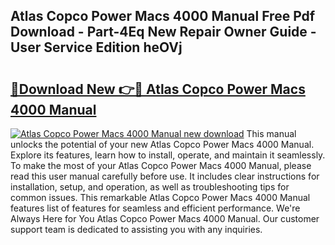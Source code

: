 ## Atlas Copco Power Macs 4000 Manual Free Pdf Download - Part-4Eq New Repair Owner Guide - User Service Edition heOVj

# <h2><a href="http://bc21634.oget.top/?id=Atlas+Copco+Power+Macs+4000+Manual">🔗Download New 👉🔴 Atlas Copco Power Macs 4000 Manual</a></h2>

[![Atlas Copco Power Macs 4000 Manual new download](https://i.imgur.com/5g1atiW.png)](http://bc21634.oget.top/?id=Atlas+Copco+Power+Macs+4000+Manual)
This manual unlocks the potential of your new Atlas Copco Power Macs 4000 Manual. Explore its features, learn how to install, operate, and maintain it seamlessly. To make the most of your Atlas Copco Power Macs 4000 Manual, please read this user manual carefully before use. It includes clear instructions for installation, setup, and operation, as well as troubleshooting tips for common issues. This remarkable Atlas Copco Power Macs 4000 Manual features list of features for seamless and efficient performance. We're Always Here for You Atlas Copco Power Macs 4000 Manual. Our customer support team is dedicated to assisting you with any inquiries.
